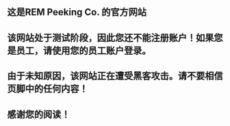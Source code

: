 ## 这是REM Peeking Co. 的官方网站
## 该网站处于测试阶段，因此您还不能注册账户！如果您是员工，请使用您的员工账户登录。
## 由于未知原因，该网站正在遭受黑客攻击。请不要相信页脚中的任何内容！
## 感谢您的阅读！
